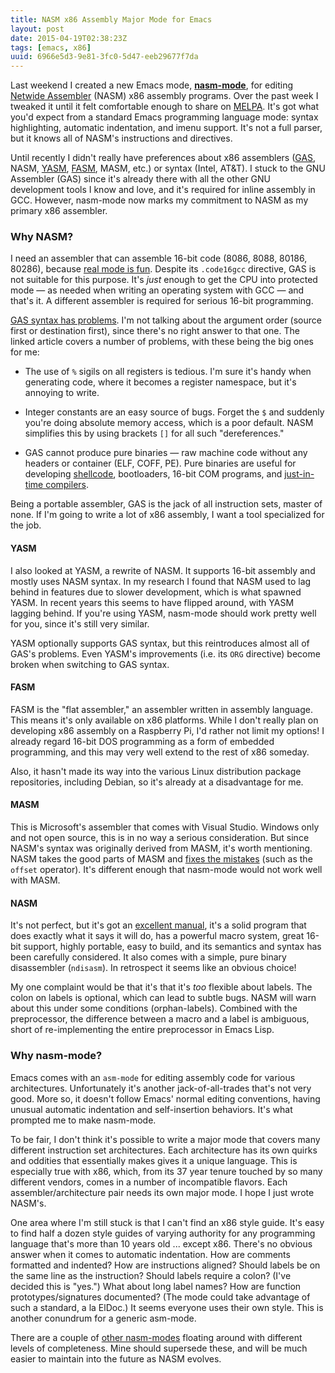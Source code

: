 ```yaml
---
title: NASM x86 Assembly Major Mode for Emacs
layout: post
date: 2015-04-19T02:38:23Z
tags: [emacs, x86]
uuid: 6966e5d3-9e81-3fc0-5d47-eeb29677f7da
---
```


Last weekend I created a new Emacs mode, [**nasm-mode**][nasm-mode],
for editing [Netwide Assembler][nasm] (NASM) x86 assembly programs.
Over the past week I tweaked it until it felt comfortable enough to
share on [MELPA][melpa]. It's got what you'd expect from a standard
Emacs programming language mode: syntax highlighting, automatic
indentation, and imenu support. It's not a full parser, but it knows
all of NASM's instructions and directives.

Until recently I didn't really have preferences about x86 assemblers
([GAS][gas], NASM, [YASM][yasm], [FASM][fasm], MASM, etc.) or syntax
(Intel, AT&T). I stuck to the GNU Assembler (GAS) since it's already
there with all the other GNU development tools I know and love, and
it's required for inline assembly in GCC. However, nasm-mode now marks
my commitment to NASM as my primary x86 assembler.

### Why NASM?

I need an assembler that can assemble 16-bit code (8086, 8088, 80186,
80286), because [real mode is fun][com]. Despite its `.code16gcc`
directive, GAS is not suitable for this purpose. It's *just* enough to
get the CPU into protected mode — as needed when writing an operating
system with GCC — and that's it. A different assembler is required
for serious 16-bit programming.

[GAS syntax has problems][bad]. I'm not talking about the argument
order (source first or destination first), since there's no right
answer to that one. The linked article covers a number of problems,
with these being the big ones for me:

* The use of `%` sigils on all registers is tedious. I'm sure it's
  handy when generating code, where it becomes a register namespace,
  but it's annoying to write.

* Integer constants are an easy source of bugs. Forget the `$` and
  suddenly you're doing absolute memory access, which is a poor
  default. NASM simplifies this by using brackets `[]` for all such
  "dereferences."

* GAS cannot produce pure binaries — raw machine code without any
  headers or container (ELF, COFF, PE). Pure binaries are useful for
  developing [shellcode][shellcode], bootloaders, 16-bit COM programs,
  and [just-in-time compilers][jit].

Being a portable assembler, GAS is the jack of all instruction sets,
master of none. If I'm going to write a lot of x86 assembly, I want a
tool specialized for the job.

#### YASM

I also looked at YASM, a rewrite of NASM. It supports 16-bit assembly
and mostly uses NASM syntax. In my research I found that NASM used to
lag behind in features due to slower development, which is what
spawned YASM. In recent years this seems to have flipped around, with
YASM lagging behind. If you're using YASM, nasm-mode should work
pretty well for you, since it's still very similar.

YASM optionally supports GAS syntax, but this reintroduces almost all
of GAS's problems. Even YASM's improvements (i.e. its `ORG` directive)
become broken when switching to GAS syntax.

#### FASM

FASM is the "flat assembler," an assembler written in assembly
language. This means it's only available on x86 platforms. While I
don't really plan on developing x86 assembly on a Raspberry Pi, I'd
rather not limit my options! I already regard 16-bit DOS programming
as a form of embedded programming, and this may very well extend to
the rest of x86 someday.

Also, it hasn't made its way into the various Linux distribution
package repositories, including Debian, so it's already at a
disadvantage for me.

#### MASM

This is Microsoft's assembler that comes with Visual Studio. Windows
only and not open source, this is in no way a serious consideration.
But since NASM's syntax was originally derived from MASM, it's worth
mentioning. NASM takes the good parts of MASM and [fixes the
mistakes][vs] (such as the `offset` operator). It's different enough
that nasm-mode would not work well with MASM.

#### NASM

It's not perfect, but it's got an [excellent manual][manual], it's a
solid program that does exactly what it says it will do, has a
powerful macro system, great 16-bit support, highly portable, easy to
build, and its semantics and syntax has been carefully considered. It
also comes with a simple, pure binary disassembler (`ndisasm`). In
retrospect it seems like an obvious choice!

My one complaint would be that it's that it's *too* flexible about
labels. The colon on labels is optional, which can lead to subtle
bugs. NASM will warn about this under some conditions (orphan-labels).
Combined with the preprocessor, the difference between a macro and a
label is ambiguous, short of re-implementing the entire preprocessor
in Emacs Lisp.

### Why nasm-mode?

Emacs comes with an `asm-mode` for editing assembly code for various
architectures. Unfortunately it's another jack-of-all-trades that's
not very good. More so, it doesn't follow Emacs' normal editing
conventions, having unusual automatic indentation and self-insertion
behaviors. It's what prompted me to make nasm-mode.

To be fair, I don't think it's possible to write a major mode that
covers many different instruction set architectures. Each architecture
has its own quirks and oddities that essentially makes gives it a
unique language. This is especially true with x86, which, from its 37
year tenure touched by so many different vendors, comes in a number of
incompatible flavors. Each assembler/architecture pair needs its own
major mode. I hope I just wrote NASM's.

One area where I'm still stuck is that I can't find an x86 style
guide. It's easy to find half a dozen style guides of varying
authority for any programming language that's more than 10 years old
... except x86. There's no obvious answer when it comes to automatic
indentation. How are comments formatted and indented? How are
instructions aligned? Should labels be on the same line as the
instruction? Should labels require a colon? (I've decided this is
"yes.") What about long label names? How are function
prototypes/signatures documented? (The mode could take advantage of
such a standard, a la ElDoc.) It seems everyone uses their own style.
This is another conundrum for a generic asm-mode.

There are a couple of [other nasm-modes][old] floating around with
different levels of completeness. Mine should supersede these, and
will be much easier to maintain into the future as NASM evolves.


[nasm-mode]: https://github.com/skeeto/nasm-mode
[nasm]: http://www.nasm.us/
[melpa]: http://melpa.org/
[gas]: https://www.gnu.org/software/binutils/
[yasm]: http://yasm.tortall.net/
[fasm]: http://flatassembler.net/
[com]: /blog/2014/12/09/
[bad]: http://x86asm.net/articles/what-i-dislike-about-gas/
[jit]: /blog/2015/03/19/
[old]: http://matthieuhauglustaine.blogspot.com/2011/08/nasm-mode-for-emacs.html
[shellcode]: http://www.vividmachines.com/shellcode/shellcode.html
[vs]: https://courses.engr.illinois.edu/ece390/archive/mp/f99/mp5/masm_nasm.html
[manual]: http://www.nasm.us/doc/
